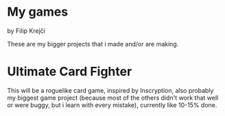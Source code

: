 # My games
by Filip Krejčí

These are my bigger projects that i made and/or are making.

# Ultimate Card Fighter
This will be a roguelike card game, inspired by Inscryption, also probably my biggest game project (because most of the others didn't work that well or were buggy, but i learn with every mistake), currently like 10-15% done.
